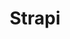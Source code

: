 ---
layout: tag-list
type: tag
title: Strapi
slug: Strapi
category: Tag
sidebar: false
description: >
 
---